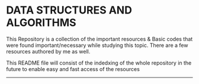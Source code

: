 # DATA STRUCTURES AND ALGORITHMS

This Repository is a collection of the important resources & Basic codes that were found important/necessary while studying this topic.
There are a few resources authored by me as well.

This README file will consist of the indedxing of the whole repository in the future to enable easy and fast access of the resources

--------------------
